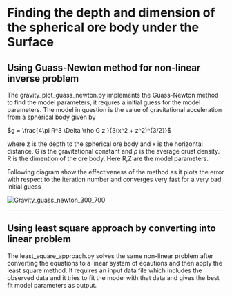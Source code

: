 # Finding the depth and dimension of the spherical ore body under the Surface 

## Using Guass-Newton method for non-linear inverse problem
The gravity_plot_guass_newton.py implements the Guass-Newton method to find the model parameters, it requres a initial guess for the model parameters. The model in question is the value of gravitational acceleration from a spherical body given by

$g = \frac{4\pi R^3 \Delta \rho G z }{3(x^2 + z^2)^{3/2}}$

where z is the depth to the spherical ore body and x is the horizontal distance. G is the gravitational constant and $\rho$ is the average crust density. R is the dimention of the ore body. Here R,Z are the model parameters.

Following diagram show the effectiveness of the method as it plots the error with respect to the iteration number and converges very fast for a very bad initial guess

![Gravity_guass_newton_300_700](https://user-images.githubusercontent.com/120786270/208243451-50eae25d-2e7e-4a77-865d-6eb7d5bfe220.png)



---
## Using least square approach by converting into linear problem

The least_square_approach.py solves the same non-linear problem after converting the equations to a linear system of eqautions and then apply the least square method. It requires an input data file which includes the observed data and it tries to fit the model with that data and gives the best fit model parameters as output.
